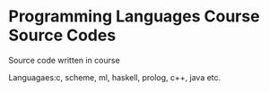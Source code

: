 # Programming Languages Course Source Codes
Source code written in course

Languagaes:c, scheme, ml, haskell, prolog, c++, java etc.

